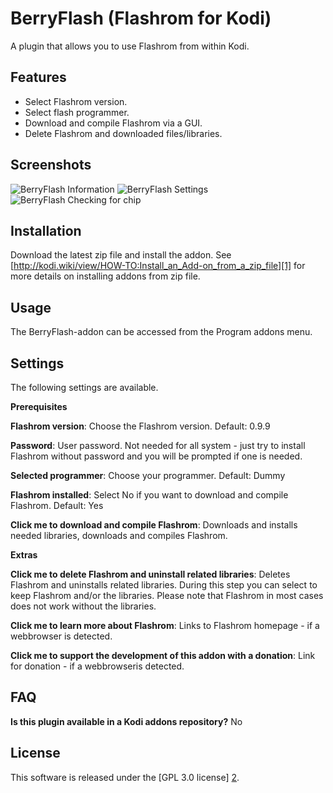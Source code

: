 BerryFlash (Flashrom for Kodi)
==============================
A plugin that allows you to use Flashrom from within Kodi.


Features
--------
- Select Flashrom version.
- Select flash programmer.
- Download and compile Flashrom via a GUI.
- Delete Flashrom and downloaded files/libraries.


Screenshots
-----------
![BerryFlash Information](https://cloud.githubusercontent.com/assets/10100473/14942230/c735bf40-0fb6-11e6-9d16-0dab3901df2b.JPG)
![BerryFlash Settings](https://cloud.githubusercontent.com/assets/10100473/14942231/c737dd98-0fb6-11e6-81cb-43d3b2a1c405.JPG)
![BerryFlash Checking for chip](https://cloud.githubusercontent.com/assets/10100473/14942229/c732498c-0fb6-11e6-8a89-0911818baf53.JPG)


Installation
------------
Download the latest zip file and install the addon. 
See [http://kodi.wiki/view/HOW-TO:Install_an_Add-on_from_a_zip_file][1] for more details on installing addons from zip file.


Usage
-----
The BerryFlash-addon can be accessed from the Program addons menu.


Settings
--------
The following settings are available.

**Prerequisites**

**Flashrom version**: Choose the Flashrom version. Default: 0.9.9

**Password**: User password. Not needed for all system - just try to install Flashrom without password and you will be prompted if one is needed.

**Selected programmer**: Choose your programmer. Default: Dummy

**Flashrom installed**: Select No if you want to download and compile Flashrom. Default: Yes

**Click me to download and compile Flashrom**: Downloads and installs needed libraries, downloads and compiles Flashrom.

**Extras**

**Click me to delete Flashrom and uninstall related libraries**: Deletes Flashrom and uninstalls related libraries. During this step you can select to keep Flashrom and/or the libraries. Please note that Flashrom in most cases does not work without the libraries.

**Click me to learn more about Flashrom**: Links to Flashrom homepage - if a webbrowser is detected.

**Click me to support the development of this addon with a donation**: Link for donation - if a webbrowseris detected.


FAQ
---

**Is this plugin available in a Kodi addons repository?** No


License
-------
This software is released under the [GPL 3.0 license] [2].

[1]: http://kodi.wiki/view/HOW-TO:Install_an_Add-on_from_a_zip_file
[2]: http://www.gnu.org/licenses/gpl-3.0.html
